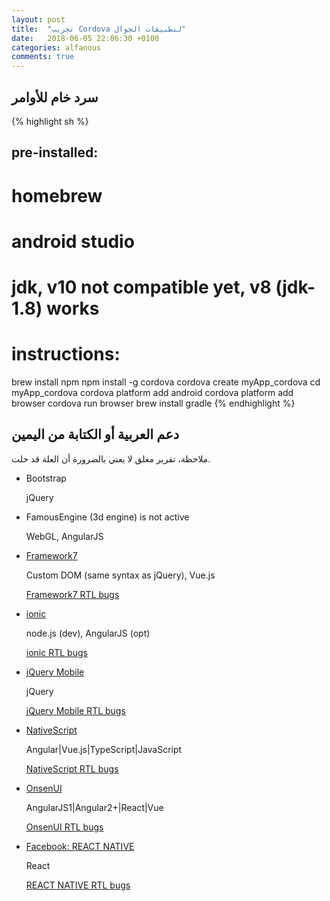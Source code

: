 ```yaml
---
layout: post
title:  "تجريب Cordova لتطبيقات الجوال"
date:   2018-06-05 22:06:30 +0100
categories: alfanous
comments: true
---
```


سرد خام للأوامر
---

{% highlight sh %}
## pre-installed:
# homebrew
# android studio
# jdk, v10 not compatible yet, v8 (jdk-1.8) works

# instructions:

brew install npm
npm install -g cordova
cordova create myApp_cordova
cd myApp_cordova
cordova platform add android
cordova platform add browser
cordova run browser
brew install gradle
{% endhighlight %}

دعم العربية أو الكتابة من اليمين
---

ملاحظة، تقرير مغلق لا يعني بالضرورة أن العلة قد حلت.

- Bootstrap

    jQuery

- FamousEngine (3d engine) is not active

    WebGL, AngularJS

- [Framework7](http://framework7.io/)

    Custom DOM (same syntax as jQuery), Vue.js

    [Framework7 RTL bugs](https://github.com/framework7io/framework7/issues?utf8=%E2%9C%93&q=is%3Aissue+%28Arabic+OR+RTL%29)

- [ionic](https://ionicframework.com/)
    
    node.js (dev), AngularJS (opt)

    [ionic RTL bugs](https://github.com/ionic-team/ionic/issues?utf8=%E2%9C%93&q=is%3Aissue+%28Arabic+OR+RTL%29+)

- [jQuery Mobile](https://jquerymobile.com/)

    jQuery

    [jQuery Mobile RTL bugs](https://github.com/jquery/jquery-mobile/issues?utf8=%E2%9C%93&q=is%3Aissue+%28Arabic+OR+RTL%29)

- [NativeScript](https://www.nativescript.org/)

    Angular|Vue.js|TypeScript|JavaScript

    [NativeScript RTL bugs](https://github.com/NativeScript/NativeScript/issues?utf8=%E2%9C%93&q=is%3Aissue+%28Arabic+OR+RTL%29+)

- [OnsenUI](https://onsen.io/)

    AngularJS1|Angular2+|React|Vue

    [OnsenUI RTL bugs](https://github.com/OnsenUI/OnsenUI/issues?utf8=%E2%9C%93&q=is%3Aissue+%28Arabic+OR+RTL%29+)

- [Facebook: REACT NATIVE](http://www.reactnative.com/react-native-march-2018-v0-55-0-released/)

    React

    [REACT NATIVE RTL bugs](https://github.com/facebook/react-native/issues?utf8=%E2%9C%93&q=is%3Aissue+%28Arabic+OR+RTL%29)